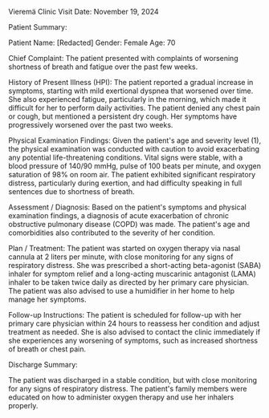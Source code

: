 Vieremä Clinic
Visit Date: November 19, 2024

Patient Summary:

Patient Name: [Redacted]
Gender: Female
Age: 70

Chief Complaint:
The patient presented with complaints of worsening shortness of breath and fatigue over the past few weeks.

History of Present Illness (HPI):
The patient reported a gradual increase in symptoms, starting with mild exertional dyspnea that worsened over time. She also experienced fatigue, particularly in the morning, which made it difficult for her to perform daily activities. The patient denied any chest pain or cough, but mentioned a persistent dry cough. Her symptoms have progressively worsened over the past two weeks.

Physical Examination Findings:
Given the patient's age and severity level (1), the physical examination was conducted with caution to avoid exacerbating any potential life-threatening conditions. Vital signs were stable, with a blood pressure of 140/90 mmHg, pulse of 100 beats per minute, and oxygen saturation of 98% on room air. The patient exhibited significant respiratory distress, particularly during exertion, and had difficulty speaking in full sentences due to shortness of breath.

Assessment / Diagnosis:
Based on the patient's symptoms and physical examination findings, a diagnosis of acute exacerbation of chronic obstructive pulmonary disease (COPD) was made. The patient's age and comorbidities also contributed to the severity of her condition.

Plan / Treatment:
The patient was started on oxygen therapy via nasal cannula at 2 liters per minute, with close monitoring for any signs of respiratory distress. She was prescribed a short-acting beta-agonist (SABA) inhaler for symptom relief and a long-acting muscarinic antagonist (LAMA) inhaler to be taken twice daily as directed by her primary care physician. The patient was also advised to use a humidifier in her home to help manage her symptoms.

Follow-up Instructions:
The patient is scheduled for follow-up with her primary care physician within 24 hours to reassess her condition and adjust treatment as needed. She is also advised to contact the clinic immediately if she experiences any worsening of symptoms, such as increased shortness of breath or chest pain.

Discharge Summary:

The patient was discharged in a stable condition, but with close monitoring for any signs of respiratory distress. The patient's family members were educated on how to administer oxygen therapy and use her inhalers properly.